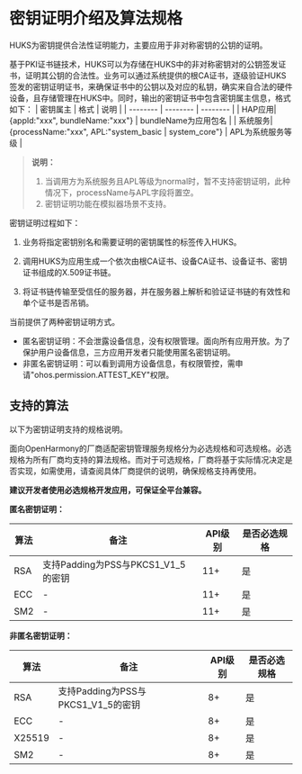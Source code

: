 # 密钥证明介绍及算法规格


HUKS为密钥提供合法性证明能力，主要应用于非对称密钥的公钥的证明。


基于PKI证书链技术，HUKS可以为存储在HUKS中的非对称密钥对的公钥签发证书，证明其公钥的合法性。业务可以通过系统提供的根CA证书，逐级验证HUKS签发的密钥证明证书，来确保证书中的公钥以及对应的私钥，确实来自合法的硬件设备，且存储管理在HUKS中。同时，输出的密钥证书中包含密钥属主信息，格式如下：
| 密钥属主 | 格式 | 说明 | 
| -------- | -------- | -------- |
| HAP应用| {appId:"xxx", bundleName:"xxx"} | bundleName为应用包名 | 
| 系统服务| {processName:"xxx", APL:"system_basic \| system_core"} | APL为系统服务等级 |

> **说明：**
> 1. 当调用方为系统服务且APL等级为normal时，暂不支持密钥证明，此种情况下，processName与APL字段将置空。
> 2. 密钥证明功能在模拟器场景不支持。


密钥证明过程如下：


1. 业务将指定密钥别名和需要证明的密钥属性的标签传入HUKS。

2. 调用HUKS为应用生成一个依次由根CA证书、设备CA证书、设备证书、密钥证书组成的X.509证书链。

3. 将证书链传输至受信任的服务器，并在服务器上解析和验证证书链的有效性和单个证书是否吊销。

<!--RP1-->
当前提供了两种密钥证明方式。
- 匿名密钥证明：不会泄露设备信息，没有权限管理。面向所有应用开放。为了保护用户设备信息，三方应用开发者只能使用匿名密钥证明。
- 非匿名密钥证明：可以看到调用方设备信息，有权限管控，需申请"ohos.permission.ATTEST_KEY"权限。
<!--RP1End-->

## 支持的算法

以下为密钥证明支持的规格说明。
<!--Del-->
面向OpenHarmony的厂商适配密钥管理服务规格分为必选规格和可选规格。必选规格为所有厂商均支持的算法规格。而对于可选规格，厂商将基于实际情况决定是否实现，如需使用，请查阅具体厂商提供的说明，确保规格支持再使用。

**建议开发者使用必选规格开发应用，可保证全平台兼容。**
<!--DelEnd-->

<!--Del-->
**匿名密钥证明：**
<!--DelEnd-->

| 算法 | 备注 | API级别 | <!--DelCol4-->是否必选规格 |
| -------- | -------- | -------- | -------- |
| RSA | 支持Padding为PSS与PKCS1_V1_5的密钥 | 11+ | 是 |
| ECC | - | 11+ | 是 |
| SM2 | - | 11+ | 是 |

<!--Del-->
**非匿名密钥证明：**

| 算法 | 备注 | API级别 | 是否必选规格 |
| -------- | -------- | -------- | -------- |
| RSA | 支持Padding为PSS与PKCS1_V1_5的密钥 | 8+ | 是 |
| ECC | - | 8+ | 是 |
| X25519 | - | 8+ | 是 |
| SM2 | - | 8+ | 是 |
<!--DelEnd-->